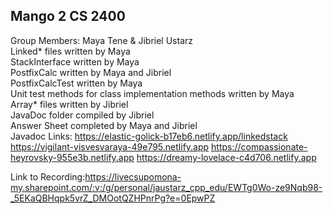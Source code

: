 Mango 2 CS 2400
---------------
Group Members: Maya Tene & Jibriel Ustarz \
Linked* files written by Maya \
StackInterface written by Maya \
PostfixCalc written by Maya and Jibriel \
PostfixCalcTest written by Maya \
Unit test methods for class implementation methods written by Maya \
Array* files written by Jibriel \
JavaDoc folder compiled by Jibriel \
Answer Sheet completed by Maya and Jibriel \
Javadoc Links:
https://elastic-golick-b17eb6.netlify.app/linkedstack
https://vigilant-visvesvaraya-49e795.netlify.app
https://compassionate-heyrovsky-955e3b.netlify.app
https://dreamy-lovelace-c4d706.netlify.app


Link to Recording:https://livecsupomona-my.sharepoint.com/:v:/g/personal/jaustarz_cpp_edu/EWTg0Wo-ze9Nqb98-_5EKaQBHqpk5vrZ_DMOotQZHPnrPg?e=0EpwPZ

